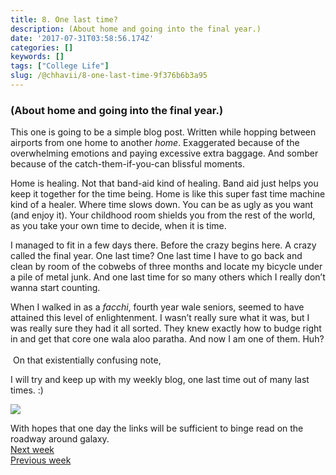 ```yaml
---
title: 8. One last time?
description: (About home and going into the final year.)
date: '2017-07-31T03:58:56.174Z'
categories: []
keywords: []
tags: ["College Life"]
slug: /@chhavii/8-one-last-time-9f376b6b3a95
---
```


### (About home and going into the final year.)

This one is going to be a simple blog post. Written while hopping between airports from one home to another _home_. Exaggerated because of the overwhelming emotions and paying excessive extra baggage. And somber because of the catch-them-if-you-can blissful moments.

Home is healing. Not that band-aid kind of healing. Band aid just helps you keep it together for the time being. Home is like this super fast time machine kind of a healer. Where time slows down. You can be as ugly as you want (and enjoy it). Your childhood room shields you from the rest of the world, as you take your own time to decide, when it is time.

I managed to fit in a few days there. Before the crazy begins here. A crazy called the final year. One last time? One last time I have to go back and clean by room of the cobwebs of three months and locate my bicycle under a pile of metal junk. And one last time for so many others which I really don’t wanna start counting.

When I walked in as a _facchi_, fourth year wale seniors, seemed to have attained this level of enlightenment. I wasn’t really sure what it was, but I was really sure they had it all sorted. They knew exactly how to budge right in and get that core one wala aloo paratha. And now I am one of them. Huh?  
   
 On that existentially confusing note,

I will try and keep up with my weekly blog, one last time out of many last times. :)

![](https://cdn-images-1.medium.com/max/800/1*Pn_yBviHRUK9u_UrJW2bXw.jpeg)

With hopes that one day the links will be sufficient to binge read on the roadway around galaxy.  
[Next week](https://medium.com/@chhavi.justme/9-what-do-you-look-like-in-someone-elses-head-38c8efd74631)  
[Previous week](https://medium.com/@chhavi.justme/7-social-media-proxemics-anyone-d807dfd492d7)